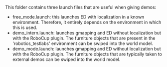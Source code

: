 This folder contains three launch files that are useful when giving demos:
* free_mode.launch: this launches ED with localization in a known environment. Therefore, it entirely depends on the environment in which this is used.
* demo_intern.launch: launches gmapping and ED without localization but with the RoboCup plugin. The furniture objects that are present in the 'robotics_testlabs' environment can be swiped into the world model.
* demo_mode.launch: launches gmapping and ED without localization but with the RoboCup plugin. The furniture objects that are typically taken to external demos can be swiped into the world model.
